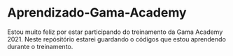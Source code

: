 # Aprendizado-Gama-Academy

Estou muito feliz por estar participando do treinamento da Gama Academy 2021. Neste repósitório estarei guardando o códigos que estou aprendendo durante o treinamento.
